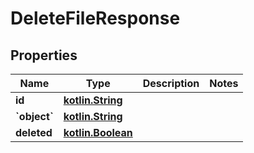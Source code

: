 # DeleteFileResponse

## Properties
Name | Type | Description | Notes
------------ | ------------- | ------------- | -------------
**id** | [**kotlin.String**](.md) |  | 
**&#x60;object&#x60;** | [**kotlin.String**](.md) |  | 
**deleted** | [**kotlin.Boolean**](.md) |  | 
